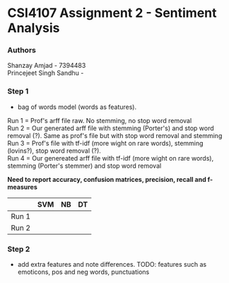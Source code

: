 # CSI4107 Assignment 2 - Sentiment Analysis
### Authors
Shanzay Amjad - 7394483  
Princejeet Singh Sandhu - 

### Step 1
 - bag of words model (words as features). 
 
 Run 1 = Prof's arff file raw. No stemming, no stop word removal  
 Run 2 = Our generated arff file with stemming (Porter's) and stop word removal (?). Same as prof's file but with stop word removal and stemming  
 Run 3 = Prof's file with tf-idf (more wight on rare words), stemming  (lovins?), stop word removal (?).  
 Run 4 = Our genereated arff file with tf-idf (more wight on rare words), stemming (Porter's stemmer) and stop word removal  
 
 **Need to report accuracy, confusion matrices, precision, recall and f-measures**

|               |      SVM      |       NB      |       DT      |
| ------------- | ------------- | ------------- | ------------- |
| Run 1         |               |               |               |
| Run 2         |               |               |               |

### Step 2
- add extra features and note differences. TODO: features such as emoticons,  pos and neg words, punctuations
